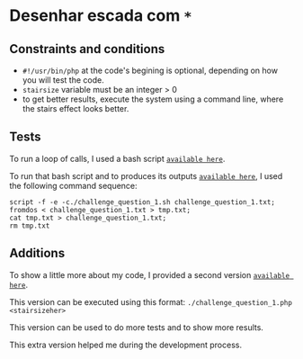 # Desenhar escada com `*`
## Constraints and conditions
- `#!/usr/bin/php` at the code's begining is optional, depending on how you will test the code.
- `stairsize` variable must be an integer > 0
- to get better results, execute the system using a command line, where the stairs effect looks better.

## Tests

To run a loop of calls, I used a bash script [`available here`](challenge_question_1.sh).

To run that bash script and to produces its outputs [`available here`](challenge_question_1.txt), I used the following command sequence:
```
script -f -e -c./challenge_question_1.sh challenge_question_1.txt;
fromdos < challenge_question_1.txt > tmp.txt;
cat tmp.txt > challenge_question_1.txt;
rm tmp.txt
```
## Additions

To show a little more about my code, I provided a second version [`available here`](challenge_question_1_extra.php).

This version can be executed using this format: `./challenge_question_1.php <stairsizeher>`

This version can be used to do more tests and to show more results.

This extra version helped me during the development process.
